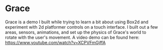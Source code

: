 Grace
=====

Grace is a demo I built while trying to learn a bit about using Box2d and experiment with 2d platformer controls on a touch interface. I built out a few areas, sensors, animations, and set up the physics of Grace's world to rotate with the user's movement. A video demo can be found here: https://www.youtube.com/watch?v=XCPVFmGjffA
